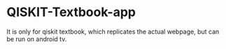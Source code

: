 # QISKIT-Textbook-app
It is only for qiskit textbook, which replicates the actual webpage, but can be run on android tv.
